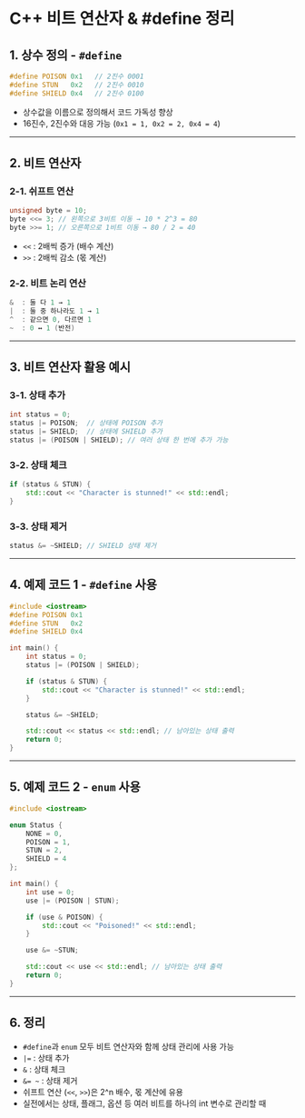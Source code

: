 # C++ 비트 연산자 & #define 정리

## 1. 상수 정의 - `#define`
```cpp
#define POISON 0x1   // 2진수 0001
#define STUN   0x2   // 2진수 0010
#define SHIELD 0x4   // 2진수 0100
```
- 상수값을 이름으로 정의해서 코드 가독성 향상
- 16진수, 2진수와 대응 가능 (`0x1 = 1, 0x2 = 2, 0x4 = 4`)

---

## 2. 비트 연산자

### 2-1. 쉬프트 연산
```cpp
unsigned byte = 10;
byte <<= 3; // 왼쪽으로 3비트 이동 → 10 * 2^3 = 80
byte >>= 1; // 오른쪽으로 1비트 이동 → 80 / 2 = 40
```
- `<<` : 2배씩 증가 (배수 계산)
- `>>` : 2배씩 감소 (몫 계산)

### 2-2. 비트 논리 연산
```cpp
&  : 둘 다 1 → 1
|  : 둘 중 하나라도 1 → 1
^  : 같으면 0, 다르면 1
~  : 0 ↔ 1 (반전)
```

---

## 3. 비트 연산자 활용 예시

### 3-1. 상태 추가
```cpp
int status = 0;
status |= POISON;  // 상태에 POISON 추가
status |= SHIELD;  // 상태에 SHIELD 추가
status |= (POISON | SHIELD); // 여러 상태 한 번에 추가 가능
```

### 3-2. 상태 체크
```cpp
if (status & STUN) {
    std::cout << "Character is stunned!" << std::endl;
}
```

### 3-3. 상태 제거
```cpp
status &= ~SHIELD; // SHIELD 상태 제거
```

---

## 4. 예제 코드 1 - `#define` 사용
```cpp
#include <iostream>
#define POISON 0x1
#define STUN   0x2
#define SHIELD 0x4

int main() {
    int status = 0;
    status |= (POISON | SHIELD);

    if (status & STUN) {
        std::cout << "Character is stunned!" << std::endl;
    }

    status &= ~SHIELD;

    std::cout << status << std::endl; // 남아있는 상태 출력
    return 0;
}
```

---

## 5. 예제 코드 2 - `enum` 사용
```cpp
#include <iostream>

enum Status {
    NONE = 0,
    POISON = 1,
    STUN = 2,
    SHIELD = 4
};

int main() {
    int use = 0;
    use |= (POISON | STUN);

    if (use & POISON) {
        std::cout << "Poisoned!" << std::endl;
    }

    use &= ~STUN;

    std::cout << use << std::endl; // 남아있는 상태 출력
    return 0;
}
```

---

## 6. 정리
- `#define`과 `enum` 모두 비트 연산자와 함께 상태 관리에 사용 가능
- `|=` : 상태 추가
- `&`  : 상태 체크
- `&= ~` : 상태 제거
- 쉬프트 연산 (`<<`, `>>`)은 2^n 배수, 몫 계산에 유용
- 실전에서는 상태, 플래그, 옵션 등 여러 비트를 하나의 int 변수로 관리할 때
